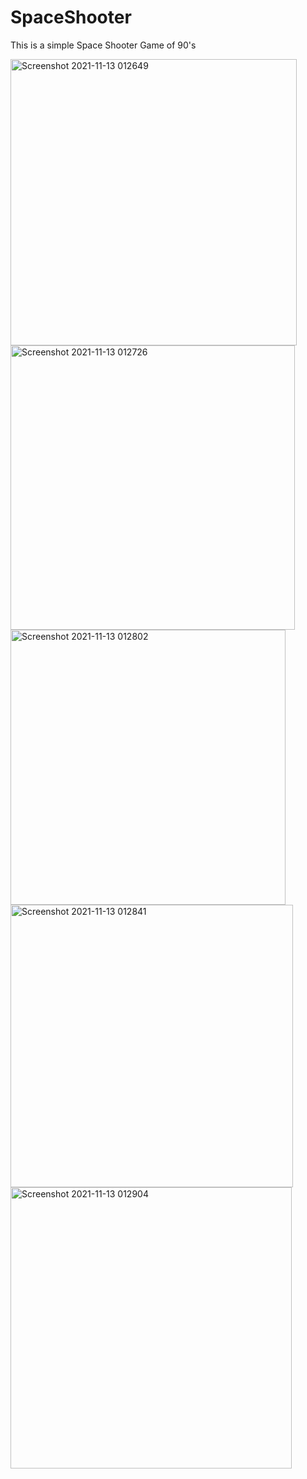 # SpaceShooter

This is a simple Space Shooter Game of 90's

<img width="458" alt="Screenshot 2021-11-13 012649" src="https://user-images.githubusercontent.com/79797338/141600787-a0b424cc-b69a-49c6-909a-1a283807322f.png">
<img width="455" alt="Screenshot 2021-11-13 012726" src="https://user-images.githubusercontent.com/79797338/141600791-2667806a-e582-49cf-a141-694c097bcd91.png">
<img width="440" alt="Screenshot 2021-11-13 012802" src="https://user-images.githubusercontent.com/79797338/141600813-6180feca-e1bf-4814-a6e8-34deee6a6603.png">
<img width="452" alt="Screenshot 2021-11-13 012841" src="https://user-images.githubusercontent.com/79797338/141600799-9c9e7f21-f79f-4ce0-891a-db33e2d466df.png">
<img width="450" alt="Screenshot 2021-11-13 012904" src="https://user-images.githubusercontent.com/79797338/141600817-b486dcee-de86-4b15-9d38-d2ba896c71e9.png">

